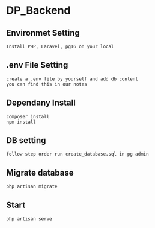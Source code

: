# DP_Backend
## Environmet Setting
	Install PHP, Laravel, pg16 on your local
## .env File Setting
	create a .env file by yourself and add db content
	you can find this in our notes
## Dependany Install
	composer install
	npm install
## DB setting
	follow step order run create_database.sql in pg admin
## Migrate database
	php artisan migrate
## Start
	php artisan serve
